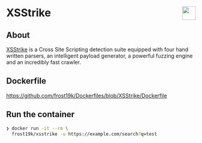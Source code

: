 # XSStrike <img align='right' src="https://image.ibb.co/cpuYoA/xsstrike-logo.png" width=36/>

## About

[XSStrike](https://github.com/s0md3v/XSStrike) is a Cross Site Scripting detection suite equipped with four hand written parsers, an intelligent payload generator, a powerful fuzzing engine and an incredibly fast crawler.

## Dockerfile

https://github.com/frost19k/Dockerfiles/blob/XSStrike/Dockerfile

## Run the container

```bash
❯ docker run -it --rm \
  frost19k/xsstrike -u https://example.com/search?q=test
```
